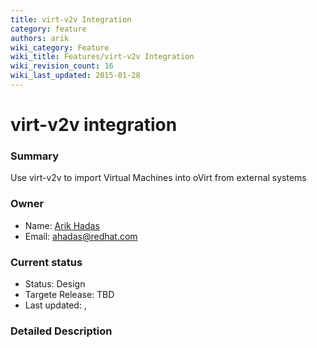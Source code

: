 ```yaml
---
title: virt-v2v Integration
category: feature
authors: arik
wiki_category: Feature
wiki_title: Features/virt-v2v Integration
wiki_revision_count: 16
wiki_last_updated: 2015-01-28
---
```


# virt-v2v integration

### Summary

Use virt-v2v to import Virtual Machines into oVirt from external systems

### Owner

*   Name: [ Arik Hadas](User:Arik)
*   Email: <ahadas@redhat.com>

### Current status

*   Status: Design
*   Targete Release: TBD
*   Last updated: ,

### Detailed Description
